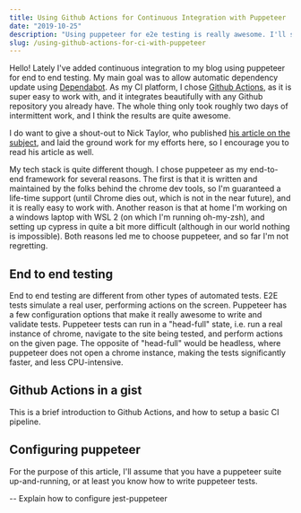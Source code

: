 ```yaml
---
title: Using Github Actions for Continuous Integration with Puppeteer
date: "2019-10-25"
description: "Using puppeteer for e2e testing is really awesome. I'll show you how to integrate it with github actions."
slug: /using-github-actions-for-ci-with-puppeteer
---
```


Hello!
Lately I've added continuous integration to my blog using puppeteer for end to end testing. My main goal was to allow automatic dependency update using [Dependabot](https://dependabot.com/). As my CI platform, I chose [Github Actions](https://github.com/features/actions), as it is super easy to work with, and it integrates beautifully with any Github repository you already have. The whole thing only took roughly two days of intermittent work, and I think the results are quite awesome.

I do want to give a shout-out to Nick Taylor, who published [his article on the subject](https://www.iamdeveloper.com/blog/2019-08-15-update-dependencies-with-dependabot-cypress-and-netlify/), and  laid the ground work for my efforts here, so I encourage you to read his article as well.

My tech stack is quite different though. I chose puppeteer as my end-to-end framework for several reasons. The first is that it is written and maintained by the folks behind the chrome dev tools, so I'm guaranteed a life-time support (until Chrome dies out, which is not in the near future), and it is really easy to work with. Another reason is that at home I'm working on a windows laptop with WSL 2 (on which I'm running oh-my-zsh), and setting up cypress in quite a bit more difficult (although in our world nothing is impossible). Both reasons led me to choose puppeteer, and so far I'm not regretting.

## End to end testing

End to end testing are different from other types of automated tests. E2E tests simulate a real user, performing actions on the screen. Puppeteer has a few configuration options that make it really awesome to write and validate tests. Puppeteer tests can run in a "head-full" state, i.e. run a real instance of chrome, navigate to the site being tested, and perform actions on the given page. The opposite of "head-full" would be headless, where puppeteer does not open a chrome instance, making the tests significantly faster, and less CPU-intensive.

## Github Actions in a gist

This is a brief introduction to Github Actions, and how to setup a basic CI pipeline.

## Configuring puppeteer

For the purpose of this article, I'll assume that you have a puppeteer suite up-and-running, or at least you know how to write puppeteer tests.

-- Explain how to configure jest-puppeteer
